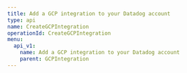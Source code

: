 ```yaml
---
title: Add a GCP integration to your Datadog account
type: api
name: CreateGCPIntegration
operationId: CreateGCPIntegration
menu:
  api_v1:
    name: Add a GCP integration to your Datadog account
    parent: GCPIntegration
---
```

